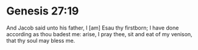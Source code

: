 # Genesis 27:19

And Jacob said unto his father, I [am] Esau thy firstborn; I have done according as thou badest me: arise, I pray thee, sit and eat of my venison, that thy soul may bless me.